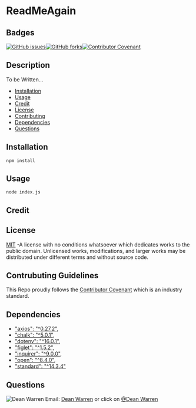 # ReadMeAgain 
 ## Badges  
[![GitHub issues](https://img.shields.io/github/issues/deawar/ReadMeGen?style=plastic)](undefined/network)[![GitHub forks](https://img.shields.io/github/forks/deawar/ReadMeGen?style=plastic)](undefined/network)[![Contributor Covenant](https://img.shields.io/badge/Contributor%20Covenant-v2.0%20adopted-ff69b4.svg?style=plastic)](code_of_conduct.md) 
## Description  
  To be Written...  
* [Installation](#installation)  
* [Usage](#usage)  
* [Credit](#credit)  
* [License](#license)  
* [Contributing](#contributing)  
* [Dependencies](#dependencies)  
* [Questions](#questions) 
  
## Installation  
``` 
npm install 
``` 
## Usage  
``` 
node index.js 
``` 
## Credit  
  
## License  
[MIT](https://github.com/deawar/ReadMeAgain/blob/master/LICENSE) -A license with no conditions whatsoever which dedicates works to the public domain. Unlicensed works, modifications, and larger works may be distributed under different terms and without source code.
  
## Contrubuting Guidelines 
 This Repo proudly follows the [Contributor Covenant](https://www.contributor-covenant.org/) which is an industry standard. 
 
## Dependencies  
*  ["axios": "^0.27.2"](https://www.npmjs.com/package/axios),
*  ["chalk": "^5.0.1"](https://www.npmjs.com/package/chalk),
*  ["dotenv": "^16.0.1"](https://www.npmjs.com/package/dotenv),
*  ["figlet": "^1.5.2"](https://www.npmjs.com/package/figlet),
*  ["inquirer": "^9.0.0"](https://www.npmjs.com/package/inquirer),
*  ["open": "^8.4.0"](https://www.npmjs.com/package/open),
*  ["standard": "^14.3.4"](https://www.npmjs.com/package/standard)
## Questions 
![Dean Warren](https://avatars3.githubusercontent.com/u/15312495?v=4&s=48)  Email: [Dean Warren](mailto:deawar@gmail.com) or  click on [@Dean Warren](https://github.com/deawar)
